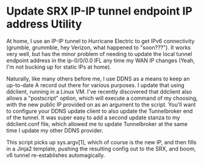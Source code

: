 # Update SRX IP-IP tunnel endpoint IP address Utility

At home, I use an IP-IP tunnel to Hurricane Electric to get IPv6 connectivity (grumble, grummble, hey Verizon, what happened to "soon???"). It works very well, but has the minor problem of needing to update the local tunnel endpoint address in the ip-0/0/0.0 IFL any time my WAN IP changes (Yeah, I'm not bucking up for static IPs at home).

Naturally, like many others before me, I use DDNS as a means to keep an up-to-date A record out there for various purposes. I update that using ddclient, running in a Linux VM. I've recently discovered that ddclient also allows a "postscript" option, which will execute a command of my choosing, with the new public IP provided on as an argument to the script. You'll want to configure your DDNS update client to also update the Tunnelbroker end of the tunnel. It was super easy to add a second update stanza to my ddclient.conf file, which allowed me to update Tunnelbroker at the same time I update my other DDNS provider.

This script picks up sys.argv\[1\], which of course is the new IP, and then fills in a Jinja2 template, pushing the resulting config out to the SRX, and boom, v6 tunnel re-establishes automagically.
